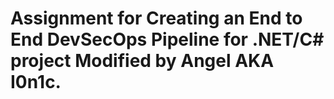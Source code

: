 # Assignment for Creating an End to End DevSecOps Pipeline for .NET/C# project Modified by Angel AKA I0n1c.
